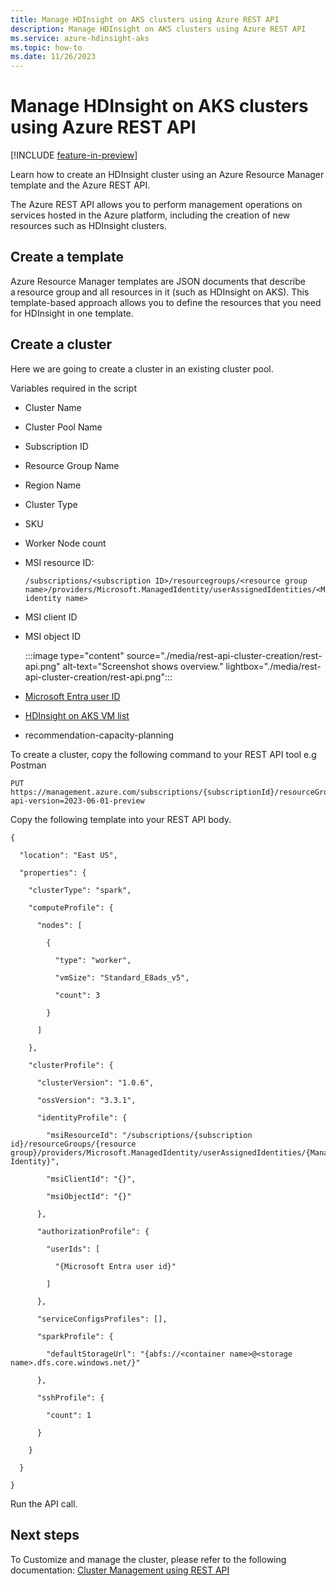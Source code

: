 ```yaml
---
title: Manage HDInsight on AKS clusters using Azure REST API 
description: Manage HDInsight on AKS clusters using Azure REST API 
ms.service: azure-hdinsight-aks
ms.topic: how-to
ms.date: 11/26/2023
---
```


# Manage HDInsight on AKS clusters using Azure REST API 

[!INCLUDE [feature-in-preview](includes/feature-in-preview.md)]

Learn how to create an HDInsight cluster using an Azure Resource Manager template and the Azure REST API. 

The Azure REST API allows you to perform management operations on services hosted in the Azure platform, including the creation of new resources such as HDInsight clusters. 

## Create a template 

Azure Resource Manager templates are JSON documents that describe a resource group and all resources in it (such as HDInsight on AKS). This template-based approach allows you to define the resources that you need for HDInsight in one template. 
 

## Create a cluster 

Here we are going to create a cluster in an existing cluster pool. 

Variables required in the script 
- Cluster Name 
- Cluster Pool Name 
- Subscription ID 
- Resource Group Name 
- Region Name 
- Cluster Type 
- SKU 
- Worker Node count 
- MSI resource ID:
  ```
  /subscriptions/<subscription ID>/resourcegroups/<resource group name>/providers/Microsoft.ManagedIdentity/userAssignedIdentities/<Managed identity name>
  ```
- MSI client ID
- MSI object ID
  
  :::image type="content" source="./media/rest-api-cluster-creation/rest-api.png" alt-text="Screenshot shows overview." lightbox="./media/rest-api-cluster-creation/rest-api.png":::
  
- [Microsoft Entra user ID](/partner-center/find-ids-and-domain-names)
- [HDInsight on AKS VM list](/azure/hdinsight-aks/virtual-machine-recommendation-capacity-planning)
- recommendation-capacity-planning 

To create a cluster, copy the following command to your REST API tool e.g Postman 

```
PUT https://management.azure.com/subscriptions/{subscriptionId}/resourceGroups/{resourceGroupName}/providers/Microsoft.HDInsight/clusterpools/{clusterPoolName}/clusters/{clusterName}?api-version=2023-06-01-preview 
```
 
Copy the following template into your REST API body.

```
{ 

  "location": "East US", 

  "properties": { 

    "clusterType": "spark", 

    "computeProfile": { 

      "nodes": [ 

        { 

          "type": "worker", 

          "vmSize": "Standard_E8ads_v5", 

          "count": 3 

        } 

      ] 

    }, 

    "clusterProfile": { 

      "clusterVersion": "1.0.6", 

      "ossVersion": "3.3.1", 

      "identityProfile": { 

        "msiResourceId": "/subscriptions/{subscription id}/resourceGroups/{resource group}/providers/Microsoft.ManagedIdentity/userAssignedIdentities/{Managed Identity}", 

        "msiClientId": "{}", 

        "msiObjectId": "{}" 

      }, 

      "authorizationProfile": { 

        "userIds": [ 

          "{Microsoft Entra user id}" 

        ] 

      }, 

      "serviceConfigsProfiles": [], 

      "sparkProfile": { 

        "defaultStorageUrl": "{abfs://<container name>@<storage name>.dfs.core.windows.net/}" 

      }, 

      "sshProfile": { 

        "count": 1 

      } 

    } 

  } 

} 

``` 
Run the API call.

## Next steps
To Customize and manage the cluster, please refer to the following documentation: 
[Cluster Management using REST API](/rest/api/hdinsightonaks/operation-groups)

 


 
